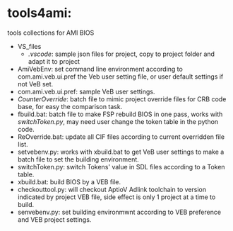 # tools4ami:
tools collections for AMI BIOS
* VS_files 
  * *.vscode*: sample json files for project, copy to project folder and adapt it to project
* AmiVebEnv: set command line environment according to com.ami.veb.ui.pref the Veb user setting file, or user default settings if not VeB set.
* com.ami.veb.ui.pref: sample VeB user settings.
* *CounterOverride*: batch file to mimic project override files for CRB code base, for easy the comparison task.
* fbuild.bat: batch file to make FSP rebuild BIOS in one pass, works with *switchToken.py*, may need user change the token table in the python code.
* ReOverride.bat: update all CIF files according to current overridden file list.
* setvebenv.py: works with xbuild.bat to get VeB user settings to make a batch file to set the building environment.
* switchToken.py: switch Tokens' value in SDL files according to a Token table.
* xbuild.bat: build BIOS by a VEB file.
* checkouttool.py: will checkout AptioV Adlink toolchain to version indicated by project VEB file, side effect is only 1 project at a time to build.
* senvebenv.py: set building environmwnt according to VEB preference and VEB project settings.
